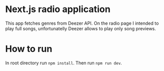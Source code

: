 # Next.js radio application
This app fetches genres from Deezer API. On the radio page I intended to play full songs, unfortunatelly Deezer allows to play only song previews.

# How to run
In root directory run `npm install`. Then run `npm run dev`.
